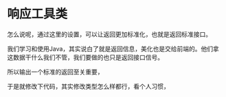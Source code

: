 # 响应工具类

怎么说呢，通过这里的设置，可以让返回更加标准化，也就是返回标准接口。

我们学习和使用Java，其实说白了就是返回信息，美化也是交给前端的。他们拿这数据干什么我们不管，我们要做的也只是返回接口信号。

所以输出一个标准的返回至关重要，

于是就修改下代码，其实修改类型怎么样都行，看个人习惯，